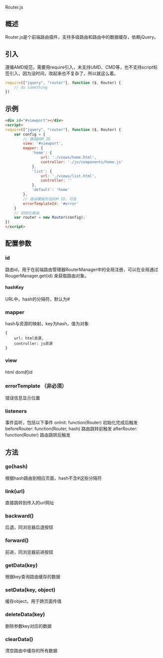 Router.js

## 概述
Router.js是个前端路由插件，支持多级路由和路由中的数据缓存，依赖jQuery。

## 引入
遵循AMD规范，需要用require引入，未支持UMD、CMD等，也不支持script标签引入，因为没时间，改起来也不复杂了，所以就这么着。
```javascript
require(["jquery", "router"], function ($, Router) {
    // do something
})
```

## 示例
```html
<div id="#viewport"></div>
<script>
require(["jquery", "router"], function ($, Router) {
    var config = {
        // 路由DOM ID
        view: '#viewport',
        mapper: {
            'home': {
                url: './views/home.html',
                controller: './js/components/home.js'
            },
            'list': {
                url: './views/list.html',
                controller: ''
            },
            'default': 'home'
        },
        // 错误模板所在DOM ID，可选
        errorTemplateId: '#error'
    }
    // 初始化路由
    var router = new Router(config);
})
</script>
```

## 配置参数
### id
路由id，用于在前端路由管理器RouterManager中的全局注册，可以在全局通过 RougerManager.get(id) 来获取路由对象。

#### hashKey
URL中，hash的分隔符，默认为#

### mapper
hash与资源的映射，key为hash，值为对象
```
{
    url: html资源,
    controller: js资源
}
```

### view
html dom的id

### errorTemplate （非必须）
错误信息显示位置

### listeners
事件监听，包括以下事件
onInit: function(Router) 初始化完成后触发
beforeRouter: function(Router, hash) 路由跳转前触发
afterRouter: function(Router) 路由跳转后触发

## 方法
### go(hash)
根据hash路由到相应页面，hash不含#这些分隔符

### link(url)
直接跳转到传入的url网址

### backward()
后退，同浏览器后退按钮

### forward()
前进，同浏览器前进按钮

### getData(key)
根据key查询路由缓存的数据

### setData(key, object)
缓存object，用于跨页面传值

### deleteData(key)
删除参数key对应的数据

### clearData()
清空路由中缓存的所有数据


